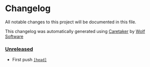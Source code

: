# Changelog

All notable changes to this project will be documented in this file.


This changelog was automatically generated using [Caretaker](https://github.com/DevelopersToolbox/caretaker) by [Wolf Software](https://github.com/WolfSoftware)

### [Unreleased](https://github.com/GitHubToolbox/github-label-manager/commits/master)

- First push [`[head]`](https://github.com/GitHubToolbox/github-label-manager/commit/)

